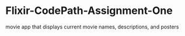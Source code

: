 # Flixir-CodePath-Assignment-One
movie app that displays current movie names, descriptions, and posters
